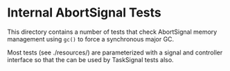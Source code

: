 # Internal AbortSignal Tests

This directory contains a number of tests that check AbortSignal memory
management using `gc()` to force a synchronous major GC.

Most tests (see ./resources/) are parameterized with a signal and controller
interface so that the can be used by TaskSignal tests also.
